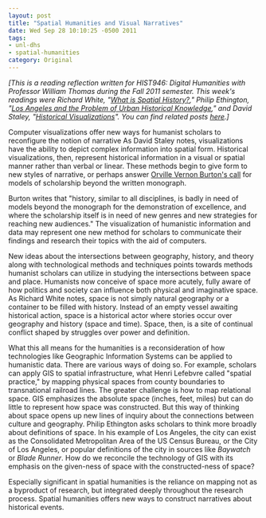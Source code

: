 ```yaml
---
layout: post
title: "Spatial Humanities and Visual Narratives"
date: Wed Sep 28 10:10:25 -0500 2011
tags:
- unl-dhs
- spatial-humanities
category: Original
---
```


*[This is a reading reflection written for HIST946: Digital Humanities with
Professor William Thomas during the Fall 2011 semester. This week's readings
were Richard White, "[What is Spatial History?](http://www.stanford.edu/group/spatialhistory/cgi-bin/site/pub.php?id=29)," Philip Ethington, "[Los Angeles
and the Problem of Urban Historical Knowledge](http://www.usc.edu/dept/LAS/history/historylab/LAPUHK/)," and David Staley, "[Historical
Visualizations](http://quod.lib.umich.edu/j/jahc/3310410.0003.304?rgn=main;view=fulltext)". You can find related posts [here](http://jasonheppler.org/the-digital-humanities-seminar.html).]*

Computer visualizations offer new ways for humanist scholars to reconfigure the notion of
narrative As David Staley notes, visualizations have the ability to depict
complex information into spatial form. Historical visualizations, then,
represent historical information in a visual or spatial manner rather than
verbal or linear. These methods begin to give form to new styles of narrative,
or perhaps answer [Orville Vernon Burton's call](http://chnm.gmu.edu/essays-on-history-new-media/essays/?essayid=30) for models of scholarship beyond
the written monograph.

Burton writes that "history, similar to all disciplines, is badly in need of
models beyond the monograph for the demonstration of excellence, and where the
scholarship itself is in need of new genres and new strategies for reaching new
audiences." The visualization of humanistic information and data may represent one
new method for scholars to communicate their findings and research their topics
with the aid of computers.

New ideas about the intersections between geography, history, and theory along
with technological methods and techniques points towards methods humanist scholars
can utilize in studying the intersections between space and place. Humanists now
conceive of space more acutely, fully aware of how politics and society can
influence both physical and imaginative space. As Richard White notes, space is
not simply natural geography or a container to be filled with history. Instead
of an empty vessel awaiting historical action, space is a historical actor where
stories occur over geography and history (space and time). Space, then, is
a site of continual conflict shaped by struggles over power and definition.

What this all means for the humanities is a reconsideration of how technologies
like Geographic Information Systems can be applied to humanistic data. There are
various ways of doing so. For example, scholars can apply GIS to spatial
infrastructure, what Henri Lefebvre called "spatial practice," by mapping
physical spaces from county boundaries to transnational railroad lines. The
greater challenge is how to map relational space. GIS emphasizes the absolute
space (inches, feet, miles) but can do little to represent how space was
constructed. But this way of thinking about space opens up new lines of inquiry
about the connections between culture and geography. Philip Ethington asks
scholars to think more broadly about definitions of space. In his example of Los
Angeles, the city can exist as the Consolidated Metropolitan Area of the US
Census Bureau, or the City of Los Angeles, or popular definitions of the city in
sources like *Baywatch* or *Blade Runner*. How do we reconcile the technology of
GIS with its emphasis on the given-ness of space with the constructed-ness of
space?

Especially significant in spatial humanities is the reliance on mapping not as
a byproduct of research, but integrated deeply throughout the research process.
Spatial humanities offers new ways to construct narratives about historical
events.
